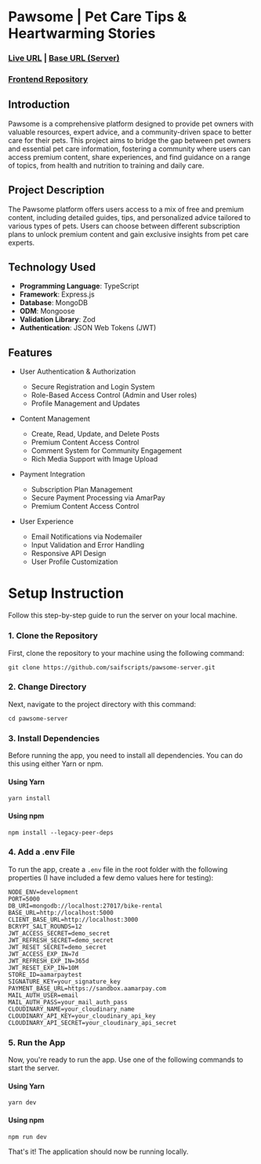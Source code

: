 # Pawsome | Pet Care Tips & Heartwarming Stories

### [Live URL](https://pawsome-client.vercel.app) | [Base URL (Server)](https://pawsome-server.vercel.app)

### [Frontend Repository](https://github.com/saifscripts/pawsome-client)

## Introduction

Pawsome is a comprehensive platform designed to provide pet owners with valuable resources, expert advice, and a community-driven space to better care for their pets. This project aims to bridge the gap between pet owners and essential pet care information, fostering a community where users can access premium content, share experiences, and find guidance on a range of topics, from health and nutrition to training and daily care.

## Project Description

The Pawsome platform offers users access to a mix of free and premium content, including detailed guides, tips, and personalized advice tailored to various types of pets. Users can choose between different subscription plans to unlock premium content and gain exclusive insights from pet care experts.

## Technology Used

-   **Programming Language**: TypeScript
-   **Framework**: Express.js
-   **Database**: MongoDB
-   **ODM**: Mongoose
-   **Validation Library**: Zod
-   **Authentication**: JSON Web Tokens (JWT)

## Features

-   User Authentication & Authorization

    -   Secure Registration and Login System
    -   Role-Based Access Control (Admin and User roles)
    -   Profile Management and Updates

-   Content Management

    -   Create, Read, Update, and Delete Posts
    -   Premium Content Access Control
    -   Comment System for Community Engagement
    -   Rich Media Support with Image Upload

-   Payment Integration

    -   Subscription Plan Management
    -   Secure Payment Processing via AmarPay
    -   Premium Content Access Control

-   User Experience
    -   Email Notifications via Nodemailer
    -   Input Validation and Error Handling
    -   Responsive API Design
    -   User Profile Customization

# Setup Instruction

Follow this step-by-step guide to run the server on your local machine.

### 1. Clone the Repository

First, clone the repository to your machine using the following command:

```
git clone https://github.com/saifscripts/pawsome-server.git
```

### 2. Change Directory

Next, navigate to the project directory with this command:

```
cd pawsome-server
```

### 3. Install Dependencies

Before running the app, you need to install all dependencies. You can do this using either Yarn or npm.

#### Using Yarn

```
yarn install
```

#### Using npm

```
npm install --legacy-peer-deps
```

### 4. Add a .env File

To run the app, create a `.env` file in the root folder with the following properties (I have included a few demo values here for testing):

```
NODE_ENV=development
PORT=5000
DB_URI=mongodb://localhost:27017/bike-rental
BASE_URL=http://localhost:5000
CLIENT_BASE_URL=http://localhost:3000
BCRYPT_SALT_ROUNDS=12
JWT_ACCESS_SECRET=demo_secret
JWT_REFRESH_SECRET=demo_secret
JWT_RESET_SECRET=demo_secret
JWT_ACCESS_EXP_IN=7d
JWT_REFRESH_EXP_IN=365d
JWT_RESET_EXP_IN=10M
STORE_ID=aamarpaytest
SIGNATURE_KEY=your_signature_key
PAYMENT_BASE_URL=https://sandbox.aamarpay.com
MAIL_AUTH_USER=email
MAIL_AUTH_PASS=your_mail_auth_pass
CLOUDINARY_NAME=your_cloudinary_name
CLOUDINARY_API_KEY=your_cloudinary_api_key
CLOUDINARY_API_SECRET=your_cloudinary_api_secret
```

### 5. Run the App

Now, you're ready to run the app. Use one of the following commands to start the server.

#### Using Yarn

```
yarn dev
```

#### Using npm

```
npm run dev
```

That's it! The application should now be running locally.
